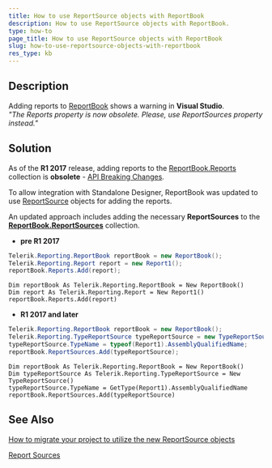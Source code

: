 ```yaml
---
title: How to use ReportSource objects with ReportBook
description: How to use ReportSource objects with ReportBook.
type: how-to
page_title: How to use ReportSource objects with ReportBook
slug: how-to-use-reportsource-objects-with-reportbook
res_type: kb
---
```


## Description
 
Adding reports to [ReportBook](../designing-reports-general-explanation) shows a warning in **Visual Studio**.  
*"The Reports property is now obsolete. Please, use ReportSources property instead."*
 
## Solution  
  
As of the **R1 2017** release, adding reports to the [ReportBook.Reports](../p-telerik-reporting-reportbook-reports) collection is **obsolete** - [API Breaking Changes](../upgrade-path-2017-r1#api-breaking-changes).  
  
To allow integration with Standalone Designer, ReportBook was updated to use [ReportSource](../report-sources) objects for adding the reports.  
  
An updated approach includes adding the necessary **ReportSources** to the [**ReportBook.ReportSources**](../p-telerik-reporting-reportbook-reportsources) collection.     
  
- **pre R1 2017**

 ````C#
 Telerik.Reporting.ReportBook reportBook = new ReportBook();
 Telerik.Reporting.Report report = new Report1();
 reportBook.Reports.Add(report);
 ````
 ````VB
 Dim reportBook As Telerik.Reporting.ReportBook = New ReportBook()
 Dim report As Telerik.Reporting.Report = New Report1()
 reportBook.Reports.Add(report)
 ````

- **R1 2017 and later**  

````C#
Telerik.Reporting.ReportBook reportBook = new ReportBook();
Telerik.Reporting.TypeReportSource typeReportSource = new TypeReportSource();
typeReportSource.TypeName = typeof(Report1).AssemblyQualifiedName;
reportBook.ReportSources.Add(typeReportSource);
 ````
 ````VB
Dim reportBook As Telerik.Reporting.ReportBook = New ReportBook()
Dim typeReportSource As Telerik.Reporting.TypeReportSource = New TypeReportSource()
typeReportSource.TypeName = GetType(Report1).AssemblyQualifiedName
reportBook.ReportSources.Add(typeReportSource)
 ````
  
## See Also 
[How to migrate your project to utilize the new ReportSource objects](./how-to-migrate-your-project-to-utilize-the-new-reportsource-objects) 

[Report Sources](../report-sources)

